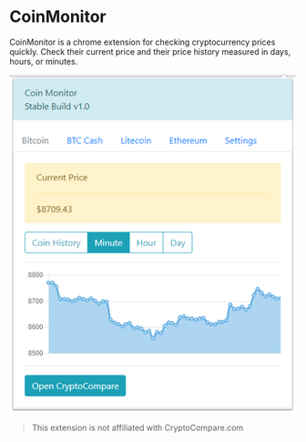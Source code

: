 # CoinMonitor

CoinMonitor is a chrome extension for checking cryptocurrency prices quickly. Check their current price and their price history measured in days, hours, or minutes.

<img src="readme/capture.PNG"/>

> This extension is not affiliated with CryptoCompare.com
